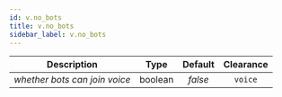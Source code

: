 ```yaml
---
id: v.no_bots
title: v.no_bots
sidebar_label: v.no_bots
---
```


|          Description          |  Type   | Default | Clearance |
| :---------------------------: | :-----: | :-----: | :-------: |
| _whether bots can join voice_ | boolean | _false_ |  `voice`  |